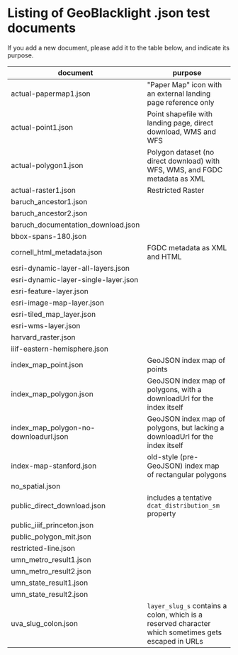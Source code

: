 # Listing of GeoBlacklight .json test documents

If you add a new document, please add it to the table below, and indicate its purpose.

| document | purpose |
| -------- | ------- |
| actual-papermap1.json |"Paper Map" icon with an external landing page reference only|
| actual-point1.json |Point shapefile with landing page, direct download, WMS and WFS|
| actual-polygon1.json |Polygon dataset (no direct download) with WFS, WMS, and FGDC metadata as XML|
| actual-raster1.json |Restricted Raster|
| baruch_ancestor1.json |  |
| baruch_ancestor2.json |  |
| baruch_documentation_download.json |  |
| bbox-spans-180.json |  |
| cornell_html_metadata.json | FGDC metadata as XML and HTML |
| esri-dynamic-layer-all-layers.json |  |
| esri-dynamic-layer-single-layer.json |  |
| esri-feature-layer.json |  |
| esri-image-map-layer.json |  |
| esri-tiled_map_layer.json |  |
| esri-wms-layer.json |  |
| harvard_raster.json |  |
| iiif-eastern-hemisphere.json |  |
| index_map_point.json | GeoJSON index map of points |
| index_map_polygon.json | GeoJSON index map of polygons, with a downloadUrl for the index itself |
| index_map_polygon-no-downloadurl.json | GeoJSON index map of polygons, but lacking a downloadUrl for the index itself |
| index-map-stanford.json | old-style (pre-GeoJSON) index map of rectangular polygons |
| no_spatial.json |  |
| public_direct_download.json | includes a tentative `dcat_distribution_sm` property |
| public_iiif_princeton.json |  |
| public_polygon_mit.json |  |
| restricted-line.json |  |
| umn_metro_result1.json |  |
| umn_metro_result2.json |  |
| umn_state_result1.json |  |
| umn_state_result2.json |  |
| uva_slug_colon.json | `layer_slug_s` contains a colon, which is a reserved character which sometimes gets escaped in URLs |
